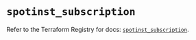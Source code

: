 # `spotinst_subscription`

Refer to the Terraform Registry for docs: [`spotinst_subscription`](https://registry.terraform.io/providers/spotinst/spotinst/1.161.0/docs/resources/subscription).
